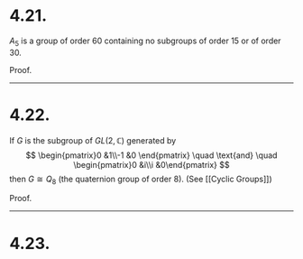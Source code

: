 # 4.21.
 $A_5$ is a group of order 60 containing no subgroups of order 15 or of order 30.
 
 Proof. 
 
 ---
# 4.22.
 If $G$ is the subgroup of $GL(2, \mathbb{C})$ generated by $$ \begin{pmatrix}0 &1\\-1 &0 \end{pmatrix} \quad \text{and} \quad \begin{pmatrix}0 &i\\i &0\end{pmatrix} $$ then $G \cong Q_8$ (the quaternion group of order 8). (See [[Cyclic Groups]])
 
 Proof.
  
 
 ---
# 4.23.
